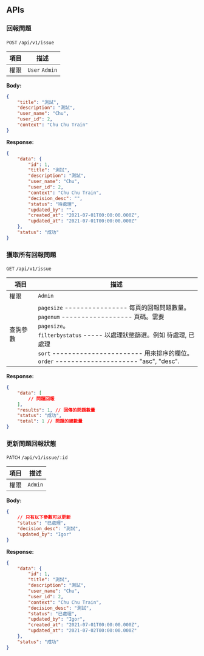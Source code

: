 ## APIs

### 回報問題

`POST` `/api/v1/issue`

| 項目 | 描述           |
| ---- | -------------- |
| 權限 | `User` `Admin` |

**Body:**

```json
{
	"title": "測試",
	"description": "測試",
	"user_name": "Chu",
	"user_id": 2,
	"context": "Chu Chu Train"
}
```

**Response:**

```json
{
	"data": {
		"id": 1,
		"title": "測試",
		"description": "測試",
		"user_name": "Chu",
		"user_id": 2,
		"context": "Chu Chu Train",
		"decision_desc": "",
		"status": "待處理",
		"updated_by": "",
		"created_at": "2021-07-01T00:00:00.000Z",
		"updated_at": "2021-07-01T00:00:00.000Z"
	},
	"status": "成功"
}
```

### 獲取所有回報問題

`GET` `/api/v1/issue`

| 項目     | 描述                                                                                                                                                                                                                                                                      |
| -------- | ------------------------------------------------------------------------------------------------------------------------------------------------------------------------------------------------------------------------------------------------------------------------- |
| 權限     | `Admin`                                                                                                                                                                                                                                                                   |
| 查詢參數 | `pagesize` ---------------- 每頁的回報問題數量。<br>`pagenum` ------------------ 頁碼。需要 `pagesize`。<br>`filterbystatus` ----- 以處理狀態篩選。例如 待處理, 已處理<br>`sort` ----------------------- 用來排序的欄位。<br>`order` --------------------- "asc", "desc". |

**Response:**

```json
{
	"data": [
		// 問題回報
	],
	"results": 1, // 回傳的問題數量
	"status": "成功",
	"total": 1 // 問題的總數量
}
```

### 更新問題回報狀態

`PATCH` `/api/v1/issue/:id`

| 項目 | 描述    |
| ---- | ------- |
| 權限 | `Admin` |

**Body:**

```json
{
	// 只有以下參數可以更新
	"status": "已處理",
	"decision_desc": "測試",
	"updated_by": "Igor"
}
```

**Response:**

```json
{
	"data": {
		"id": 1,
		"title": "測試",
		"description": "測試",
		"user_name": "Chu",
		"user_id": 2,
		"context": "Chu Chu Train",
		"decision_desc": "測試",
		"status": "已處理",
		"updated_by": "Igor",
		"created_at": "2021-07-01T00:00:00.000Z",
		"updated_at": "2021-07-02T00:00:00.000Z"
	},
	"status": "成功"
}
```

